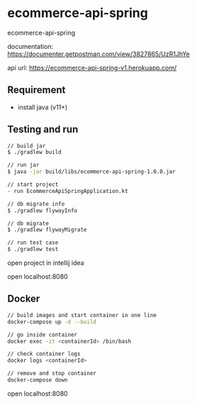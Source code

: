 # ecommerce-api-spring

ecommerce-api-spring

documentation: <https://documenter.getpostman.com/view/3827865/UzR1JhYe>

api url: <https://ecommerce-api-spring-v1.herokuapp.com/>

## Requirement

- install java (v11+)

## Testing and run

```zsh
// build jar
$ ./gradlew build

// run jar
$ java -jar build/libs/ecommerce-api-spring-1.0.0.jar

// start project
- run EcommerceApiSpringApplication.kt

// db migrate info
$ ./gradlew flywayInfo

// db migrate
$ ./gradlew flywayMigrate

// run test case
$ ./gradlew test
```

open project in intellij idea

open localhost:8080

## Docker

```zsh
// build images and start container in one line
docker-compose up -d --build

// go inside container
docker exec -it <containerId> /bin/bash

// check container logs
docker logs <containerId>

// remove and stop container
docker-compose down
```

open localhost:8080